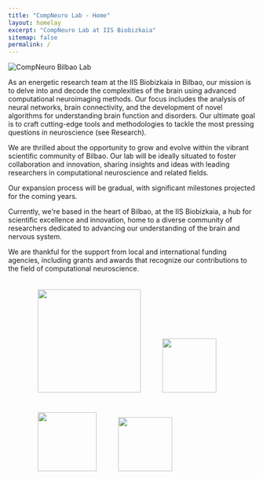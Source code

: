 ```yaml
---
title: "CompNeuro Lab - Home"
layout: homelay
excerpt: "CompNeuro Lab at IIS Biobizkaia"
sitemap: false
permalink: /
---
```


<div markdown="0" id="home-image">
    <img src="{{ site.url }}{{ site.baseurl }}/images/homepic/home1.jpg" alt="CompNeuro Bilbao Lab" />
</div>





As an energetic research team at the IIS Biobizkaia in Bilbao, our mission is to delve into and decode the complexities of the brain using advanced computational neuroimaging methods. Our focus includes the analysis of neural networks, brain connectivity, and the development of novel algorithms for understanding brain function and disorders. Our ultimate goal is to craft cutting-edge tools and methodologies to tackle the most pressing questions in neuroscience (see Research).

We are thrilled about the opportunity to grow and evolve within the vibrant scientific community of Bilbao. Our lab will be ideally situated to foster collaboration and innovation, sharing insights and ideas with leading researchers in computational neuroscience and related fields.

Our expansion process will be gradual, with significant milestones projected for the coming years.

Currently, we're based in the heart of Bilbao, at the IIS Biobizkaia, a hub for scientific excellence and innovation, home to a diverse community of researchers dedicated to advancing our understanding of the brain and nervous system.

We are thankful for the support from local and international funding agencies, including grants and awards that recognize our contributions to the field of computational neuroscience.


<figure class="fourth image-center">
  <img src="{{ site.url }}{{ site.baseurl }}/images/logopic/Logo_compneuro.png" style="width: 210px; margin: 20px;">
  <img src="{{ site.url }}{{ site.baseurl }}/images/logopic/Logo_ehu.jpg" style="width: 110px; margin: 20px;">
  <img src="{{ site.url }}{{ site.baseurl }}/images/logopic/Logo_ikerbasque.png" style="width: 120px; margin: 20px;">
  <img src="{{ site.url }}{{ site.baseurl }}/images/logopic/Logo_biobizkaia.png" style="width: 110px; margin: 20px;">
</figure>


